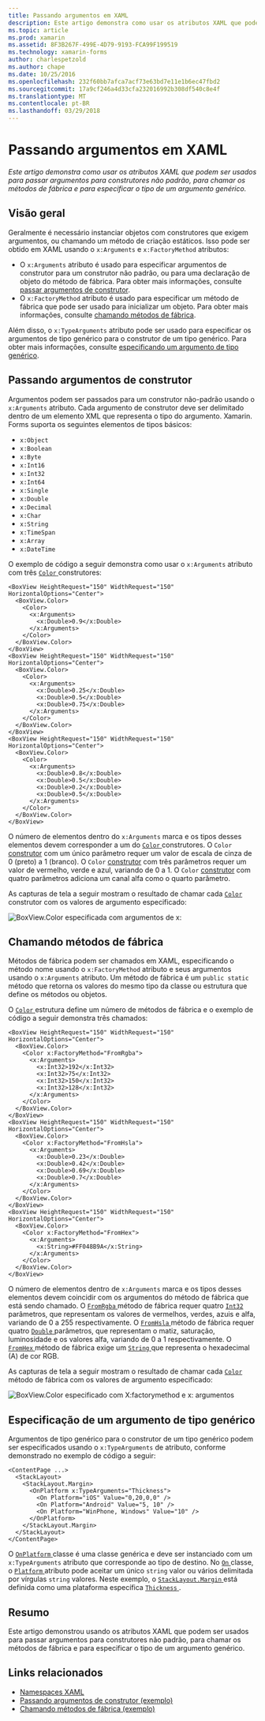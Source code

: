 ```yaml
---
title: Passando argumentos em XAML
description: Este artigo demonstra como usar os atributos XAML que podem ser usados para passar argumentos para construtores não padrão, para chamar os métodos de fábrica e para especificar o tipo de um argumento genérico.
ms.topic: article
ms.prod: xamarin
ms.assetid: 8F3B267F-499E-4D79-9193-FCA99F199519
ms.technology: xamarin-forms
author: charlespetzold
ms.author: chape
ms.date: 10/25/2016
ms.openlocfilehash: 232f60bb7afca7acf73e63bd7e11e1b6ec47fbd2
ms.sourcegitcommit: 17a9cf246a4d33cfa232016992b308df540c8e4f
ms.translationtype: MT
ms.contentlocale: pt-BR
ms.lasthandoff: 03/29/2018
---
```

# <a name="passing-arguments-in-xaml"></a>Passando argumentos em XAML

_Este artigo demonstra como usar os atributos XAML que podem ser usados para passar argumentos para construtores não padrão, para chamar os métodos de fábrica e para especificar o tipo de um argumento genérico._

## <a name="overview"></a>Visão geral

Geralmente é necessário instanciar objetos com construtores que exigem argumentos, ou chamando um método de criação estáticos. Isso pode ser obtido em XAML usando o `x:Arguments` e `x:FactoryMethod` atributos:

- O `x:Arguments` atributo é usado para especificar argumentos de construtor para um construtor não padrão, ou para uma declaração de objeto do método de fábrica. Para obter mais informações, consulte [passar argumentos de construtor](#constructor_arguments).
- O `x:FactoryMethod` atributo é usado para especificar um método de fábrica que pode ser usado para inicializar um objeto. Para obter mais informações, consulte [chamando métodos de fábrica](#factory_methods).

Além disso, o `x:TypeArguments` atributo pode ser usado para especificar os argumentos de tipo genérico para o construtor de um tipo genérico. Para obter mais informações, consulte [especificando um argumento de tipo genérico](#generic_type_arguments).

<a name="constructor_arguments" />

## <a name="passing-constructor-arguments"></a>Passando argumentos de construtor

Argumentos podem ser passados para um construtor não-padrão usando o `x:Arguments` atributo. Cada argumento de construtor deve ser delimitado dentro de um elemento XML que representa o tipo do argumento. Xamarin. Forms suporta os seguintes elementos de tipos básicos:

- `x:Object`
- `x:Boolean`
- `x:Byte`
- `x:Int16`
- `x:Int32`
- `x:Int64`
- `x:Single`
- `x:Double`
- `x:Decimal`
- `x:Char`
- `x:String`
- `x:TimeSpan`
- `x:Array`
- `x:DateTime`

O exemplo de código a seguir demonstra como usar o `x:Arguments` atributo com três [ `Color` ](https://developer.xamarin.com/api/type/Xamarin.Forms.Color/) construtores:

```xaml
<BoxView HeightRequest="150" WidthRequest="150" HorizontalOptions="Center">
  <BoxView.Color>
    <Color>
      <x:Arguments>
        <x:Double>0.9</x:Double>
      </x:Arguments>
    </Color>
  </BoxView.Color>
</BoxView>
<BoxView HeightRequest="150" WidthRequest="150" HorizontalOptions="Center">
  <BoxView.Color>
    <Color>
      <x:Arguments>
        <x:Double>0.25</x:Double>
        <x:Double>0.5</x:Double>
        <x:Double>0.75</x:Double>
      </x:Arguments>
    </Color>
  </BoxView.Color>
</BoxView>
<BoxView HeightRequest="150" WidthRequest="150" HorizontalOptions="Center">
  <BoxView.Color>
    <Color>
      <x:Arguments>
        <x:Double>0.8</x:Double>
        <x:Double>0.5</x:Double>
        <x:Double>0.2</x:Double>
        <x:Double>0.5</x:Double>
      </x:Arguments>
    </Color>
  </BoxView.Color>
</BoxView>
```

O número de elementos dentro do `x:Arguments` marca e os tipos desses elementos devem corresponder a um do [ `Color` ](https://developer.xamarin.com/api/type/Xamarin.Forms.Color/) construtores. O `Color` [construtor](https://developer.xamarin.com/api/constructor/Xamarin.Forms.Color.Color/p/System.Double/) com um único parâmetro requer um valor de escala de cinza de 0 (preto) a 1 (branco). O `Color` [construtor](https://developer.xamarin.com/api/constructor/Xamarin.Forms.Color.Color/p/System.Double/System.Double/System.Double/) com três parâmetros requer um valor de vermelho, verde e azul, variando de 0 a 1. O `Color` [construtor](https://developer.xamarin.com/api/constructor/Xamarin.Forms.Color.Color/p/System.Double/System.Double/System.Double/System.Double/) com quatro parâmetros adiciona um canal alfa como o quarto parâmetro.

As capturas de tela a seguir mostram o resultado de chamar cada [ `Color` ](https://developer.xamarin.com/api/type/Xamarin.Forms.Color/) construtor com os valores de argumento especificado:

![](passing-arguments-images/passing-arguments.png "BoxView.Color especificada com argumentos de x:")

<a name="factory_methods" />

## <a name="calling-factory-methods"></a>Chamando métodos de fábrica

Métodos de fábrica podem ser chamados em XAML, especificando o método nome usando o `x:FactoryMethod` atributo e seus argumentos usando o `x:Arguments` atributo. Um método de fábrica é um `public static` método que retorna os valores do mesmo tipo da classe ou estrutura que define os métodos ou objetos.

O [ `Color` ](https://developer.xamarin.com/api/type/Xamarin.Forms.Color/) estrutura define um número de métodos de fábrica e o exemplo de código a seguir demonstra três chamados:

```xaml
<BoxView HeightRequest="150" WidthRequest="150" HorizontalOptions="Center">
  <BoxView.Color>
    <Color x:FactoryMethod="FromRgba">
      <x:Arguments>
        <x:Int32>192</x:Int32>
        <x:Int32>75</x:Int32>
        <x:Int32>150</x:Int32>                      
        <x:Int32>128</x:Int32>
      </x:Arguments>
    </Color>
  </BoxView.Color>
</BoxView>
<BoxView HeightRequest="150" WidthRequest="150" HorizontalOptions="Center">
  <BoxView.Color>
    <Color x:FactoryMethod="FromHsla">
      <x:Arguments>
        <x:Double>0.23</x:Double>
        <x:Double>0.42</x:Double>
        <x:Double>0.69</x:Double>
        <x:Double>0.7</x:Double>
      </x:Arguments>
    </Color>
  </BoxView.Color>
</BoxView>
<BoxView HeightRequest="150" WidthRequest="150" HorizontalOptions="Center">
  <BoxView.Color>
    <Color x:FactoryMethod="FromHex">
      <x:Arguments>
        <x:String>#FF048B9A</x:String>
      </x:Arguments>
    </Color>
  </BoxView.Color>
</BoxView>
```

O número de elementos dentro de `x:Arguments` marca e os tipos desses elementos devem coincidir com os argumentos do método de fábrica que está sendo chamado. O [ `FromRgba` ](https://developer.xamarin.com/api/member/Xamarin.Forms.Color.FromRgba/p/System.Int32/System.Int32/System.Int32/System.Int32/) método de fábrica requer quatro [ `Int32` ](https://docs.microsoft.com/dotnet/api/system.int32) parâmetros, que representam os valores de vermelhos, verdes, azuis e alfa, variando de 0 a 255 respectivamente. O [ `FromHsla` ](https://developer.xamarin.com/api/member/Xamarin.Forms.Color.FromHsla/p/System.Double/System.Double/System.Double/System.Double/) método de fábrica requer quatro [ `Double` ](https://docs.microsoft.com/dotnet/api/system.double) parâmetros, que representam o matiz, saturação, luminosidade e os valores alfa, variando de 0 a 1 respectivamente. O [ `FromHex` ](https://developer.xamarin.com/api/member/Xamarin.Forms.Color.FromHex/p/System.String/) método de fábrica exige um [ `String` ](https://docs.microsoft.com/dotnet/api/system.string) que representa o hexadecimal (A) de cor RGB.

As capturas de tela a seguir mostram o resultado de chamar cada [ `Color` ](https://developer.xamarin.com/api/type/Xamarin.Forms.Color/) método de fábrica com os valores de argumento especificado:

![](passing-arguments-images/factory-methods.png "BoxView.Color especificado com X:factorymethod e x: argumentos")

<a name="generic_type_arguments" />

## <a name="specifying-a-generic-type-argument"></a>Especificação de um argumento de tipo genérico

Argumentos de tipo genérico para o construtor de um tipo genérico podem ser especificados usando o `x:TypeArguments` de atributo, conforme demonstrado no exemplo de código a seguir:

```xaml
<ContentPage ...>
  <StackLayout>
    <StackLayout.Margin>
      <OnPlatform x:TypeArguments="Thickness">
        <On Platform="iOS" Value="0,20,0,0" />
        <On Platform="Android" Value="5, 10" />
        <On Platform="WinPhone, Windows" Value="10" />
      </OnPlatform>
    </StackLayout.Margin>
  </StackLayout>
</ContentPage>
```

O [ `OnPlatform` ](https://developer.xamarin.com/api/type/Xamarin.Forms.OnPlatform%3CT%3E/) classe é uma classe genérica e deve ser instanciado com um `x:TypeArguments` atributo que corresponde ao tipo de destino. No [ `On` ](https://developer.xamarin.com/api/type/Xamarin.Forms.On/) classe, o [ `Platform` ](https://developer.xamarin.com/api/property/Xamarin.Forms.On.Platform/) atributo pode aceitar um único `string` valor ou vários delimitada por vírgulas `string` valores. Neste exemplo, o [ `StackLayout.Margin` ](https://developer.xamarin.com/api/property/Xamarin.Forms.View.Margin/) está definida como uma plataforma específica [ `Thickness` ](https://developer.xamarin.com/api/type/Xamarin.Forms.Thickness/).

## <a name="summary"></a>Resumo

Este artigo demonstrou usando os atributos XAML que podem ser usados para passar argumentos para construtores não padrão, para chamar os métodos de fábrica e para especificar o tipo de um argumento genérico.


## <a name="related-links"></a>Links relacionados

- [Namespaces XAML](~/xamarin-forms/xaml/namespaces.md)
- [Passando argumentos de construtor (exemplo)](https://developer.xamarin.com/samples/xamarin-forms/xaml/passingconstructorarguments/)
- [Chamando métodos de fábrica (exemplo)](https://developer.xamarin.com/samples/xamarin-forms/xaml/callingfactorymethods/)
